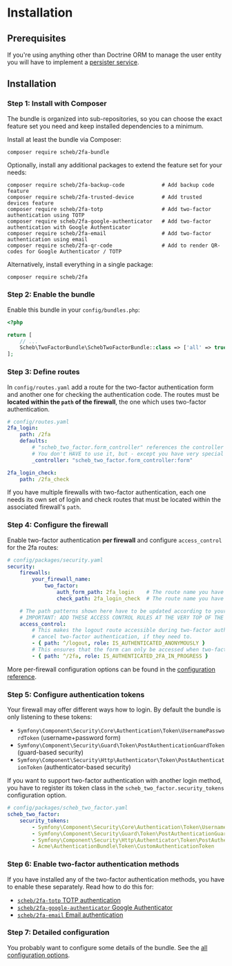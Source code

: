 Installation
============

## Prerequisites

If you're using anything other than Doctrine ORM to manage the user entity you will have to implement a
[persister service](persister.md).

## Installation

### Step 1: Install with Composer

The bundle is organized into sub-repositories, so you can choose the exact feature set you need and keep installed
dependencies to a minimum.

Install at least the bundle via Composer:
```
composer require scheb/2fa-bundle
```

Optionally, install any additional packages to extend the feature set for your needs:
```
composer require scheb/2fa-backup-code            # Add backup code feature
composer require scheb/2fa-trusted-device         # Add trusted devices feature
composer require scheb/2fa-totp                   # Add two-factor authentication using TOTP
composer require scheb/2fa-google-authenticator   # Add two-factor authentication with Google Authenticator
composer require scheb/2fa-email                  # Add two-factor authentication using email
composer require scheb/2fa-qr-code                # Add to render QR-codes for Google Authenticator / TOTP
```

Alternatively, install everything in a single package:
```bash
composer require scheb/2fa
```

### Step 2: Enable the bundle

Enable this bundle in your `config/bundles.php`:

```php
<?php

return [
    // ...
    Scheb\TwoFactorBundle\SchebTwoFactorBundle::class => ['all' => true],
];
```

### Step 3: Define routes

In `config/routes.yaml` add a route for the two-factor authentication form and another one for checking the
authentication code. The routes must be **located within the `path` of the firewall**, the one which uses
two-factor authentication.

```yaml
# config/routes.yaml
2fa_login:
    path: /2fa
    defaults:
        # "scheb_two_factor.form_controller" references the controller service provided by the bundle.
        # You don't HAVE to use it, but - except you have very special requirements - it is recommended.
        _controller: "scheb_two_factor.form_controller:form"

2fa_login_check:
    path: /2fa_check
```

If you have multiple firewalls with two-factor authentication, each one needs its own set of login and
check routes that must be located within the associated firewall's `path`.

### Step 4: Configure the firewall

Enable two-factor authentication **per firewall** and configure `access_control` for the 2fa routes:

```yaml
# config/packages/security.yaml
security:
    firewalls:
        your_firewall_name:
            two_factor:
                auth_form_path: 2fa_login    # The route name you have used in the routes.yaml
                check_path: 2fa_login_check  # The route name you have used in the routes.yaml

    # The path patterns shown here have to be updated according to your routes.
    # IMPORTANT: ADD THESE ACCESS CONTROL RULES AT THE VERY TOP OF THE LIST!
    access_control:
        # This makes the logout route accessible during two-factor authentication. Allows the user to
        # cancel two-factor authentication, if they need to.
        - { path: ^/logout, role: IS_AUTHENTICATED_ANONYMOUSLY }
        # This ensures that the form can only be accessed when two-factor authentication is in progress.
        - { path: ^/2fa, role: IS_AUTHENTICATED_2FA_IN_PROGRESS }
```

More per-firewall configuration options can be found in the [configuration reference](configuration.md).

### Step 5: Configure authentication tokens

Your firewall may offer different ways how to login. By default the bundle is only listening to these tokens:

- `Symfony\Component\Security\Core\Authentication\Token\UsernamePasswordToken` (username+password form)
- `Symfony\Component\Security\Guard\Token\PostAuthenticationGuardToken` (guard-based security)
- `Symfony\Component\Security\Http\Authenticator\Token\PostAuthenticationToken` (authenticator-based security)

If you want to support two-factor authentication with another login method, you have to register its token class in the
`scheb_two_factor.security_tokens` configuration option.

```yaml
# config/packages/scheb_two_factor.yaml
scheb_two_factor:
    security_tokens:
        - Symfony\Component\Security\Core\Authentication\Token\UsernamePasswordToken
        - Symfony\Component\Security\Guard\Token\PostAuthenticationGuardToken
        - Symfony\Component\Security\Http\Authenticator\Token\PostAuthenticationToken
        - Acme\AuthenticationBundle\Token\CustomAuthenticationToken
```

### Step 6: Enable two-factor authentication methods

If you have installed any of the two-factor authentication methods, you have to enable these separately. Read how to do
this for:

- [`scheb/2fa-totp` TOTP authentication](providers/totp.md)
- [`scheb/2fa-google-authenticator` Google Authenticator](providers/google.md)
- [`scheb/2fa-email` Email authentication](providers/email.md)

### Step 7: Detailed configuration

You probably want to configure some details of the bundle. See the [all configuration options](configuration.md).
